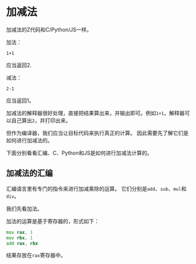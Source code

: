 # 加减法

加减法的Z代码和C/Python/JS一样。

加法：

```z
1+1
```

应当返回2.

减法：

```z
2-1
```

应当返回1。

加减法的解释器很好处理，直接把结果算出来，并输出即可。例如`1+1`，解释器可以自己算出`2`，并打印出来。

但作为编译器，我们应当让目标代码来执行真正的计算。
因此需要先了解它们是如何进行加减法的。

下面分别看看汇编、C、Python和JS是如何进行加减法计算的。

## 加减法的汇编

汇编语言里有专门的指令来进行加减乘除的运算。
它们分别是`add`、`sub`、`mul`和`div`。

我们先看加法。

加法的运算是基于寄存器的，形式如下：

```asm
mov rax, 1
mov rbx, 1
add rax, rbx
```

结果存放在`rax`寄存器中。


